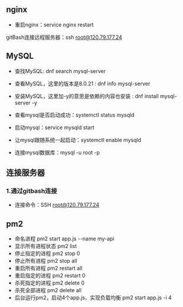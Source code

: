 ## nginx

* 重启nginx：service nginx restart



gitBash连接远程服务器：ssh root@120.79.177.24

## MySQL

* 查找MySQL: dnf search mysql-server 

* 查看MySQL，这⾥的版本是8.0.21 : dnf info mysql-server 

* 安装MySQL，这⾥加-y的意思是依赖的内容也安装 : dnf install mysql-server -y

* 查看mysql是否启动成功：systemctl status mysqld

* 启动mysql：service mysqld start

* 让mysql跟随系统一起启动：systemctl enable mysqld

* 连接mysql数据库：mysql -u root -p

## 连接服务器

### 1.通过gitbash连接

* 连接命令：SSH root@120.79.177.24



## pm2

*  命名进程 pm2 start app.js --name my-api 
* 显示所有进程状态 pm2 list  
* 停⽌指定的进程 pm2 stop 0  
* 停⽌所有进程 pm2 stop all  
* 重启所有进程 pm2 restart all  
* 重启指定的进程 pm2 restart 0  
* 杀死指定的进程 pm2 delete 0  
* 杀死全部进程 pm2 delete all  
* 后台运⾏pm2，启动4个app.js，实现负载均衡 pm2 start app.js -i 4
